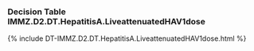 ### Decision Table IMMZ.D2.DT.HepatitisA.LiveattenuatedHAV1dose
{% include DT-IMMZ.D2.DT.HepatitisA.LiveattenuatedHAV1dose.html %}

